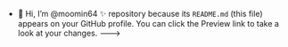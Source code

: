 - 👋 Hi, I’m @moomin64
✨ repository because its `README.md` (this file) appears on your GitHub profile.
You can click the Preview link to take a look at your changes.
--->
